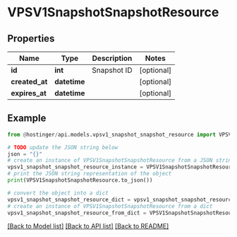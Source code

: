 # VPSV1SnapshotSnapshotResource


## Properties

Name | Type | Description | Notes
------------ | ------------- | ------------- | -------------
**id** | **int** | Snapshot ID | [optional] 
**created_at** | **datetime** |  | [optional] 
**expires_at** | **datetime** |  | [optional] 

## Example

```python
from @hostinger/api.models.vpsv1_snapshot_snapshot_resource import VPSV1SnapshotSnapshotResource

# TODO update the JSON string below
json = "{}"
# create an instance of VPSV1SnapshotSnapshotResource from a JSON string
vpsv1_snapshot_snapshot_resource_instance = VPSV1SnapshotSnapshotResource.from_json(json)
# print the JSON string representation of the object
print(VPSV1SnapshotSnapshotResource.to_json())

# convert the object into a dict
vpsv1_snapshot_snapshot_resource_dict = vpsv1_snapshot_snapshot_resource_instance.to_dict()
# create an instance of VPSV1SnapshotSnapshotResource from a dict
vpsv1_snapshot_snapshot_resource_from_dict = VPSV1SnapshotSnapshotResource.from_dict(vpsv1_snapshot_snapshot_resource_dict)
```
[[Back to Model list]](../README.md#documentation-for-models) [[Back to API list]](../README.md#documentation-for-api-endpoints) [[Back to README]](../README.md)



